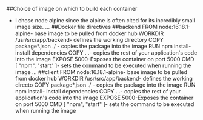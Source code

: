 ##Choice of image on which to build each container
   - I chose node alpine since the alpine is often cited  for its incredibly small image size.
...
##Docker file directives
##backend
  FROM node:16.18.1-alpine- base image to be pulled from docker hub
  WORKDIR /usr/src/app/backend- defines the working directory
  COPY package*.json ./ - copies the package into the image
  RUN npm install- install dependencies
  COPY . .- copies the rest of your application's code into the image
  EXPOSE 5000-Exposes the container on port 5000
  CMD [ "npm", "start" ]- sets the command to be executed when running the image
...
##client
  FROM node:16.18.1-alpine- base image to be pulled from docker hub
  WORKDIR /usr/src/app/backend- defines the working directo
  COPY package*.json ./ - copies the package into the image
  RUN npm install- install dependencies
  COPY . .- copies the rest of your application's code into the image
  EXPOSE 5000-Exposes the container on port 5000
  CMD [ "npm", "start" ]- sets the command to be executed when running the image
  